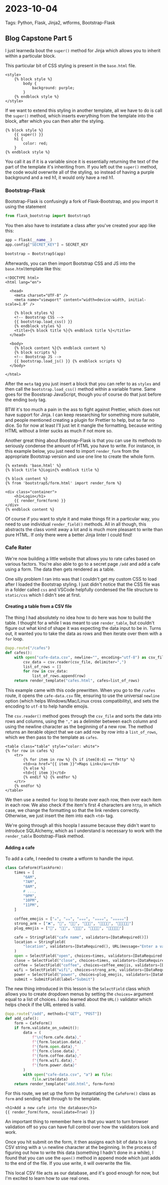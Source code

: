 # 2023-10-04

Tags: Python, Flask, Jinja2, wtforms, Bootstrap-Flask

## Blog Capstone Part 5

I just learneda bout the `super()` method for Jinja which allows you to inherit within a particular block.

This particular bit of CSS styling is present in the `base.html` file.

```jinja
<style>
    {% block style %}
        body {
            background: purple;
        }
    {% endblock style %}
</style>
```

If we want to extend this styling in another template, all we have to do is call the `super()` method, which inserts everything from the template into the block, after which you can then alter the styling.

```jinja
{% block style %}
	{{ super() }}
	h1 {
		color: red;
	}
{% endblock style %}
```

You call it as if it is a variable since it is essentially returning the text of the part of the template it's inheriting from. If you left out the `super()` method, the code would overwrite all of the styling, so instead of having a purple background and a red h1, it would only have a red h1.

### Bootstrap-Flask

Bootstrap-Flask is confusingly a fork of Flask-Bootstrap, and you import it using the statement

```python
from flask_bootstrap import Bootstrap5
```

You then also have to instatiate a class after you've created your app like this:

```python
app = Flask(__name__)
app.config["SECRET_KEY"] = SECRET_KEY

bootstrap = Bootstrap5(app)
```

Afterwards, you can then import Bootstrap CSS and JS into the `base.html`template like this:

```jinja
<!DOCTYPE html>
<html lang="en">

  <head>
    <meta charset="UTF-8" />
    <meta name="viewport" content="width=device-width, initial-scale=1.0" />

    {% block styles %}
    <!-- Bootstrap CSS -->
    {{ bootstrap.load_css() }}
    {% endblock styles %}
    <title>{% block title %}{% endblock title %}</title>
  </head>

  <body>
    {% block content %}{% endblock content %}
    {% block scripts %}
    <!-- Bootstrap JS -->
    {{ bootstrap.load_js() }} {% endblock scripts %}
  </body>

</html>
```

After the `meta` tag you just insert a block that you can refer to as `styles` and then call the `bootstrap.load_css()` method within a variable frame. Same goes for the Boostsrap JavaScript, though you of course do that just before the ending `body` tag.

BTW it's too much a pain in the ass to fight against Prettier, which does not have support for Jinja. I can keep researching for something more suitable, and people mentioned creating a plugin for Prettier to help, but so far no dice. So for now at least I'll just let it mangle the formatting, because writing HTML without a linter sucks as much if not more so.

Another great thing about Boostrap-Flask is that you can use its methods to seriously condense the amount of HTML you have to write. For instance, in this example below, you just need to import `render_form` from the appropriate Bootstrap version and use one line to create the whole form.

```jinja
{% extends 'base.html' %}
{% block title %}Login{% endblock title %}

{% block content %}
{% from 'bootstrap5/form.html' import render_form %}

<div class="container">
	<h1>Login</h1>
	{{ render_form(form) }}
</div>
{% endblock content %}
```

Of course if you want to style it and make things fit in a particular way, you need to use individual `render_field()` methods. All in all though, this abstracts the class vomit away a lot and is much more pleasant to write than pure HTML. If only there were a better Jinja linter I could find!

### Cafe Rater

We're now building a little website that allows you to rate cafes based on various factors. You're also able to go to a secret page `/add` and add a cafe using a form. The data then gets rendered as a table.

One silly problem I ran into was that I couldn't get my custom CSS to load after I loaded the Bootstrap styling. I just didn't notice that the CSS file was in a folder called `css` and VSCode helpfully condensed the file structure to `static/css` which I didn't see at first.

#### Creating a table from a CSV file

The thing I had absolutely no idea how to do here was how to build the table. I thought for a while I was meant to use `render_table`, but couldn't figure out what kind of shape it was expecting the data input to be in. Turns out, it wanted you to take the data as rows and then iterate over them with a `for` loop.

```python
@app.route("/cafes")
def cafes():
    with open("cafe-data.csv", newline="", encoding="utf-8") as csv_file:
        csv_data = csv.reader(csv_file, delimiter=",")
        list_of_rows = []
        for row in csv_data:
            list_of_rows.append(row)
    return render_template("cafes.html", cafes=list_of_rows)
```

This example came with this code prewritten. When you go to the `/cafes` route, it opens the `cafe-data.csv` file, ensuring to use the universal `newline` option (which helps Windows/Mac/Linux cross compatibility), and sets the encoding to `utf-8` to help handle emojis.

The `csv.reader()` method goes through the `csv_file` and sorts the data into rows and columns, using the `","` as a delimiter between each column and using the newline character as the beginning of a new row. The method returns an iterable object that we can add row by row into a `list_of_rows`, which we then pass to the template as `cafes`.

```jinja
<table class="table" style="color: white">
{% for row in cafes %}
    <tr>
        {% for item in row %} {% if item[0:4] == "http" %}
        <td><a href="{{ item }}">Maps Link</a></td>
        {% else %}
        <td>{{ item }}</td>
        {% endif %} {% endfor %}
    </tr>
    {% endfor %}
</table>
```

We then use a nested `for` loop to iterate over each row, then over each item in each row. We also check if the item's first 4 characters are `http`, in which case, we change the formatting so that the link renders correctly. Otherwise, we just insert the item into each `<td>` tag.

We're going through all this hoopla I assume because they didn't want to introduce SQLAlchemy, which as I understand is necessary to work with the `render_table` Bootstrap-Flask method.

#### Adding a cafe

To add a cafe, I needed to create a wtform to handle the input.

```python
class CafeForm(FlaskForm):
    times = [
        "6AM",
        "7AM",
        "8AM",
        # ...,
        "9PM",
        "10PM",
        "11PM",
    ]

    coffee_emojis = ["☕", "☕☕", "☕☕☕", "☕☕☕☕", "☕☕☕☕☕"]
    strong_arm = ["❌", "💪", "💪💪", "💪💪💪", "💪💪💪💪", "💪💪💪💪💪"]
    plug_emojis = ["🔌", "🔌🔌", "🔌🔌🔌", "🔌🔌🔌🔌", "🔌🔌🔌🔌🔌"]

    cafe = StringField("cafe name", validators=[DataRequired()])
    location = StringField(
        "location", validators=[DataRequired(), URL(message="Enter a valid URL")]
    )
    open = SelectField("open", choices=times, validators=[DataRequired()])
    close = SelectField("close", choices=times, validators=[DataRequired()])
    coffee = SelectField("coffee", choices=coffee_emojis, validators=[DataRequired()])
    wifi = SelectField("wifi", choices=strong_arm, validators=[DataRequired()])
    power = SelectField("power", choices=plug_emojis, validators=[DataRequired()])
    submit = SubmitField(label="Submit")
```

The new thing introduced in this lesson is the `SelectField` class which allows you to create dropdown menus by setting the `choices=` argument equal to a list of choices. I also learned about the `URL()` validator which helps check if the URL entered is valid.

```python
@app.route("/add", methods=["GET", "POST"])
def add_cafe():
    form = CafeForm()
    if form.validate_on_submit():
        data = (
            f"\n{form.cafe.data},"
            f"{form.location.data},"
            f"{form.open.data},"
            f"{form.close.data},"
            f"{form.coffee.data},"
            f"{form.wifi.data},"
            f"{form.power.data}"
        )
        with open("cafe-data.csv", "a") as file:
            file.write(data)
    return render_template("add.html", form=form)
```

For this route, we set up the form by instantiating the `CafeForm()` class as `form` and sending that through to the template.

```jinja
<h1>Add a new cafe into the database</h1>
{{ render_form(form, novalidate=True) }}
```

An important thing to remember here is that you want to turn browser validation off so you can have full control over how the validators look and work.

Once you hit submit on the form, it then assigns each bit of data to a long CSV string with a `\n` newline character at the beginning. In the process of figuring out how to write this data (something I hadn't done in a while), I found that you can use the `open()` method in append mode which just adds to the end of the file. If you use write, it will overwrite the file.

This local CSV file acts as our database, and it's good enough for now, but I'm excited to learn how to use real ones.

